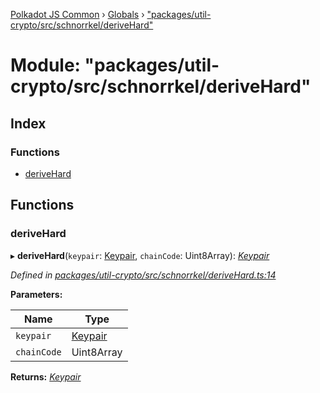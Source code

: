 [Polkadot JS Common](../README.md) › [Globals](../globals.md) › ["packages/util-crypto/src/schnorrkel/deriveHard"](_packages_util_crypto_src_schnorrkel_derivehard_.md)

# Module: "packages/util-crypto/src/schnorrkel/deriveHard"

## Index

### Functions

* [deriveHard](_packages_util_crypto_src_schnorrkel_derivehard_.md#derivehard)

## Functions

###  deriveHard

▸ **deriveHard**(`keypair`: [Keypair](../interfaces/_packages_util_crypto_src_types_.keypair.md), `chainCode`: Uint8Array): *[Keypair](../interfaces/_packages_util_crypto_src_types_.keypair.md)*

*Defined in [packages/util-crypto/src/schnorrkel/deriveHard.ts:14](https://github.com/polkadot-js/common/blob/0d03eac3/packages/util-crypto/src/schnorrkel/deriveHard.ts#L14)*

**Parameters:**

Name | Type |
------ | ------ |
`keypair` | [Keypair](../interfaces/_packages_util_crypto_src_types_.keypair.md) |
`chainCode` | Uint8Array |

**Returns:** *[Keypair](../interfaces/_packages_util_crypto_src_types_.keypair.md)*
